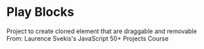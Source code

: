# Play Blocks
Project to create cloned element that are draggable and removable
</br>
From: Laurence Svekis's JavaScript 50+ Projects Course